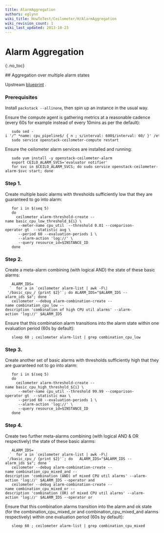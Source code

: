 ```yaml
---
title: AlarmAggregation
authors: eglynn
wiki_title: HowToTest/Ceilometer/H/AlarmAggregation
wiki_revision_count: 1
wiki_last_updated: 2013-10-23
---
```


# Alarm Aggregation

{:.no_toc}

<div class="bg-boxes bg-boxes-single">
<div class="row">
<div class="offset3 span8 pull-s">
## Aggregation over multiple alarm states

Upstream [blueprint](https://blueprints.launchpad.net/ceilometer/+spec/alarming-logical-combination) .

### Prerequisites

Install `packstack --allinone`, then spin up an instance in the usual way.

Ensure the compute agent is gathering metrics at a reasonable cadence (every 60s for example instead of every 10mins as per the default):

       sudo sed -i '/^ *name: cpu_pipeline$/ { n ; s/interval: 600$/interval: 60/ }' /etc/ceilometer/pipeline.yaml
       sudo service openstack-ceilometer-compute restart

Ensure the ceilometer alarm services are installed and running:

       sudo yum install -y openstack-ceilometer-alarm
       export CEILO_ALARM_SVCS='evaluator notifier'
       for svc in $CEILO_ALARM_SVCS; do sudo service openstack-ceilometer-alarm-$svc start; done

### Step 1.

Create multiple basic alarms with thresholds sufficiently low that they are guaranteed to go into alarm:

       for i in $(seq 5)
       do
         ceilometer alarm-threshold-create --name basic_cpu_low_threshold_${i} \
          --meter-name cpu_util  --threshold 0.01 --comparison-operator gt  --statistic avg \
          --period 60 --evaluation-periods 1 \
          --alarm-action 'log://' \
          --query resource_id=$INSTANCE_ID
       done

### Step 2.

Create a meta-alarm combining (with logical AND) the state of these basic alarms:

       ALARM_IDS=
      `  for a in `ceilometer alarm-list | awk -F\| '/basic_cpu_/ {print $2}'`; do ALARM_IDS="$ALARM_IDS --alarm_ids $a"; done `
       ceilometer --debug alarm-combination-create --name combination_cpu_low --description 'combination of high CPU util alarms' --alarm-action 'log://' $ALARM_IDS

Ensure that this combination alarm transitions into the alarm state within one evaluation period (60s by default):

       sleep 60 ; ceilometer alarm-list | grep combination_cpu_low

### Step 3.

Create another set of basic alarms with thresholds sufficiently high that they are guaranteed not to go into alarm:

       for i in $(seq 5)
       do
         ceilometer alarm-threshold-create --name basic_cpu_high_threshold_${i} \
          --meter-name cpu_util --threshold 99.99 --comparison-operator gt  --statistic max \
          --period 60 --evaluation-periods 1 \
          --alarm-action 'log://' \
          --query resource_id=$INSTANCE_ID
       done

### Step 4.

Create two further meta-alarms combining (with logical AND & OR respectively) the state of these basic alarms:

       ALARM_IDS=
      `  for a in `ceilometer alarm-list | awk -F\| '/basic_cpu_/ {print $2}'`; do   ALARM_IDS="$ALARM_IDS --alarm_ids $a"; done `
       ceilometer --debug alarm-combination-create --name combination_cpu_mixed_and --description 'combination (AND) of mixed CPU util alarms' --alarm-action 'log://' $ALARM_IDS --operator and
       ceilometer --debug alarm-combination-create --name combination_cpu_mixed_or --description 'combination (OR) of mixed CPU util alarms' --alarm-action 'log://' $ALARM_IDS --operator or

Ensure that this combination alarms transition into the alarm and ok state (for the combination_cpu_mixed_or and combination_cpu_mixed_and alarms respectively) within one evaluation period (60s by default):

       sleep 60 ; ceilometer alarm-list | grep combination_cpu_mixed

</div>
</div>
